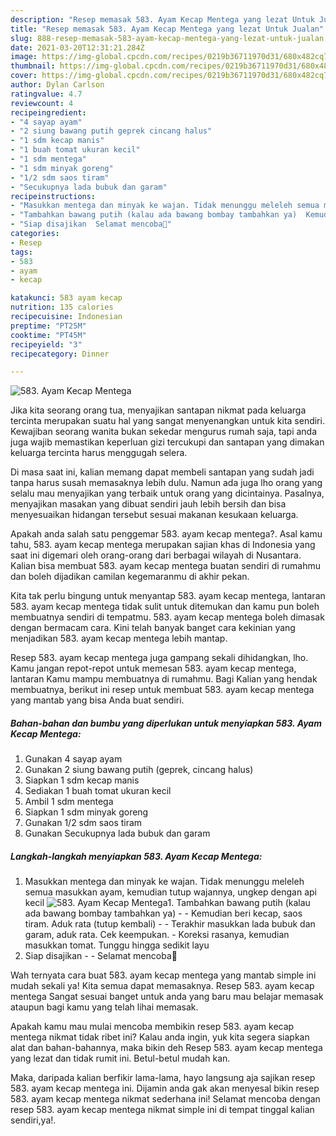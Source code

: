 ```yaml
---
description: "Resep memasak 583. Ayam Kecap Mentega yang lezat Untuk Jualan"
title: "Resep memasak 583. Ayam Kecap Mentega yang lezat Untuk Jualan"
slug: 888-resep-memasak-583-ayam-kecap-mentega-yang-lezat-untuk-jualan
date: 2021-03-20T12:31:21.284Z
image: https://img-global.cpcdn.com/recipes/0219b36711970d31/680x482cq70/583-ayam-kecap-mentega-foto-resep-utama.jpg
thumbnail: https://img-global.cpcdn.com/recipes/0219b36711970d31/680x482cq70/583-ayam-kecap-mentega-foto-resep-utama.jpg
cover: https://img-global.cpcdn.com/recipes/0219b36711970d31/680x482cq70/583-ayam-kecap-mentega-foto-resep-utama.jpg
author: Dylan Carlson
ratingvalue: 4.7
reviewcount: 4
recipeingredient:
- "4 sayap ayam"
- "2 siung bawang putih geprek cincang halus"
- "1 sdm kecap manis"
- "1 buah tomat ukuran kecil"
- "1 sdm mentega"
- "1 sdm minyak goreng"
- "1/2 sdm saos tiram"
- "Secukupnya lada bubuk dan garam"
recipeinstructions:
- "Masukkan mentega dan minyak ke wajan. Tidak menunggu meleleh semua masukkan ayam, kemudian tutup wajannya, ungkep dengan api kecil"
- "Tambahkan bawang putih (kalau ada bawang bombay tambahkan ya)  Kemudian beri kecap, saos tiram. Aduk rata (tutup kembali)  Terakhir masukkan lada bubuk dan garam, aduk rata. Cek keempukan. Koreksi rasanya, kemudian masukkan tomat. Tunggu hingga sedikit layu"
- "Siap disajikan  Selamat mencoba💜"
categories:
- Resep
tags:
- 583
- ayam
- kecap

katakunci: 583 ayam kecap 
nutrition: 135 calories
recipecuisine: Indonesian
preptime: "PT25M"
cooktime: "PT45M"
recipeyield: "3"
recipecategory: Dinner

---
```



![583. Ayam Kecap Mentega](https://img-global.cpcdn.com/recipes/0219b36711970d31/680x482cq70/583-ayam-kecap-mentega-foto-resep-utama.jpg)

Jika kita seorang orang tua, menyajikan santapan nikmat pada keluarga tercinta merupakan suatu hal yang sangat menyenangkan untuk kita sendiri. Kewajiban seorang  wanita bukan sekedar mengurus rumah saja, tapi anda juga wajib memastikan keperluan gizi tercukupi dan santapan yang dimakan keluarga tercinta harus menggugah selera.

Di masa  saat ini, kalian memang dapat membeli santapan yang sudah jadi tanpa harus susah memasaknya lebih dulu. Namun ada juga lho orang yang selalu mau menyajikan yang terbaik untuk orang yang dicintainya. Pasalnya, menyajikan masakan yang dibuat sendiri jauh lebih bersih dan bisa menyesuaikan hidangan tersebut sesuai makanan kesukaan keluarga. 



Apakah anda salah satu penggemar 583. ayam kecap mentega?. Asal kamu tahu, 583. ayam kecap mentega merupakan sajian khas di Indonesia yang saat ini digemari oleh orang-orang dari berbagai wilayah di Nusantara. Kalian bisa membuat 583. ayam kecap mentega buatan sendiri di rumahmu dan boleh dijadikan camilan kegemaranmu di akhir pekan.

Kita tak perlu bingung untuk menyantap 583. ayam kecap mentega, lantaran 583. ayam kecap mentega tidak sulit untuk ditemukan dan kamu pun boleh membuatnya sendiri di tempatmu. 583. ayam kecap mentega boleh dimasak dengan bermacam cara. Kini telah banyak banget cara kekinian yang menjadikan 583. ayam kecap mentega lebih mantap.

Resep 583. ayam kecap mentega juga gampang sekali dihidangkan, lho. Kamu jangan repot-repot untuk memesan 583. ayam kecap mentega, lantaran Kamu mampu membuatnya di rumahmu. Bagi Kalian yang hendak membuatnya, berikut ini resep untuk membuat 583. ayam kecap mentega yang mantab yang bisa Anda buat sendiri.

<!--inarticleads1-->

##### Bahan-bahan dan bumbu yang diperlukan untuk menyiapkan 583. Ayam Kecap Mentega:

1. Gunakan 4 sayap ayam
1. Gunakan 2 siung bawang putih (geprek, cincang halus)
1. Siapkan 1 sdm kecap manis
1. Sediakan 1 buah tomat ukuran kecil
1. Ambil 1 sdm mentega
1. Siapkan 1 sdm minyak goreng
1. Gunakan 1/2 sdm saos tiram
1. Gunakan Secukupnya lada bubuk dan garam




<!--inarticleads2-->

##### Langkah-langkah menyiapkan 583. Ayam Kecap Mentega:

1. Masukkan mentega dan minyak ke wajan. Tidak menunggu meleleh semua masukkan ayam, kemudian tutup wajannya, ungkep dengan api kecil
<img src="https://img-global.cpcdn.com/steps/38f455d56dc1d981/160x128cq70/583-ayam-kecap-mentega-langkah-memasak-1-foto.jpg" alt="583. Ayam Kecap Mentega">1. Tambahkan bawang putih (kalau ada bawang bombay tambahkan ya) -  - Kemudian beri kecap, saos tiram. Aduk rata (tutup kembali) -  - Terakhir masukkan lada bubuk dan garam, aduk rata. Cek keempukan. - Koreksi rasanya, kemudian masukkan tomat. Tunggu hingga sedikit layu
1. Siap disajikan -  - Selamat mencoba💜




Wah ternyata cara buat 583. ayam kecap mentega yang mantab simple ini mudah sekali ya! Kita semua dapat memasaknya. Resep 583. ayam kecap mentega Sangat sesuai banget untuk anda yang baru mau belajar memasak ataupun bagi kamu yang telah lihai memasak.

Apakah kamu mau mulai mencoba membikin resep 583. ayam kecap mentega nikmat tidak ribet ini? Kalau anda ingin, yuk kita segera siapkan alat dan bahan-bahannya, maka bikin deh Resep 583. ayam kecap mentega yang lezat dan tidak rumit ini. Betul-betul mudah kan. 

Maka, daripada kalian berfikir lama-lama, hayo langsung aja sajikan resep 583. ayam kecap mentega ini. Dijamin anda gak akan menyesal bikin resep 583. ayam kecap mentega nikmat sederhana ini! Selamat mencoba dengan resep 583. ayam kecap mentega nikmat simple ini di tempat tinggal kalian sendiri,ya!.

